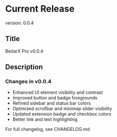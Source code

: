 # Current Release

version: 0.0.4

## Title
BedarX Pro v0.0.4

## Description
### Changes in v0.0.4
- Enhanced UI element visibility and contrast
- Improved button and badge foregrounds
- Refined sidebar and status bar colors
- Optimized scrollbar and minimap slider visibility
- Updated extension badge and checkbox colors
- Better link and text highlighting

For full changelog, see CHANGELOG.md